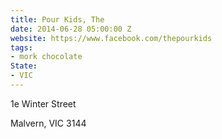 ```yaml
---
title: Pour Kids, The
date: 2014-06-28 05:00:00 Z
website: https://www.facebook.com/thepourkids
tags:
- mork chocolate
State:
- VIC
---
```


1e Winter Street

Malvern, VIC 3144
